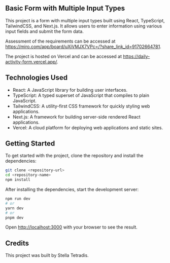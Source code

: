 ## Basic Form with Multiple Input Types

This project is a form with multiple input types built using React, TypeScript, TailwindCSS, and Next.js. It allows users to enter information using various input fields and submit the form data.

Assessment of the requirements can be accessed at https://miro.com/app/board/uXjVMJX7VPc=/?share_link_id=91702664781.

The project is hosted on Vercel and can be accessed at https://daily-activity-form.vercel.app/.

## Technologies Used

- React: A JavaScript library for building user interfaces.
- TypeScript: A typed superset of JavaScript that compiles to plain JavaScript.
- TailwindCSS: A utility-first CSS framework for quickly styling web applications.
- Next.js: A framework for building server-side rendered React applications.
- Vercel: A cloud platform for deploying web applications and static sites.

## Getting Started

To get started with the project, clone the repository and install the dependencies:

```bash
git clone <repository-url>
cd <repository-name>
npm install
```

After installing the dependencies, start the development server:

```bash
npm run dev
# or
yarn dev
# or
pnpm dev
```

Open [http://localhost:3000](http://localhost:3000) with your browser to see the result.

## Credits

This project was built by Stella Tetradis.
